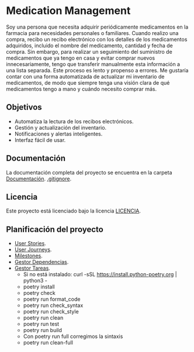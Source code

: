 # Medication Management

Soy una persona que necesita adquirir periódicamente medicamentos en la farmacia para necesidades personales o familiares. Cuando realizo una compra, recibo un recibo electrónico con los detalles de los medicamentos adquiridos, incluido el nombre del medicamento, cantidad y fecha de compra. 
Sin embargo, para realizar un seguimiento del suministro de medicamentos que ya tengo en casa y evitar comprar nuevos innecesariamente, tengo que transferir manualmente esta información a una lista separada. 
Este proceso es lento y propenso a errores. 
Me gustaría contar con una forma automatizada de actualizar mi inventario de medicamentos, de modo que siempre tenga una visión clara de qué medicamentos tengo a mano y cuándo necesito comprar más.

## Objetivos

- Automatiza la lectura de los recibos electrónicos.
- Gestión y actualización del inventario.
- Notificaciones y alertas inteligentes.
- Interfaz fácil de usar.
  
## Documentación

La documentación completa del proyecto se encuentra en la carpeta [Documentación](./Documentacion).
[.gitignore](./.gitignore).

## Licencia

Este proyecto está licenciado bajo la licencia [LICENCIA](./LICENCIA).

## Planificación del proyecto

- [User Stories](./docs/user_stories.md).
- [User Journeys](./docs/user_journeys.md).
- [Milestones](./docs/milestones.md).
- [Gestor Dependencias](./docs/gestor_dependencias.md).
- [Gestor Tareas](./docs/gestor_tareas.md).
  - Si no está instalado: curl -sSL https://install.python-poetry.org | python3 -
  - poetry install
  - poetry check
  - poetry run format_code
  - poetry run check_syntax
  - poetry run check_style
  - poetry run clean
  - poetry run test
  - poetry run build
  - Con poetry run full corregimos la sintaxis
  - poetry run clean-full
